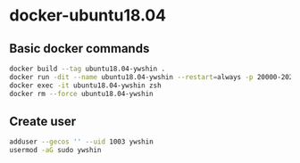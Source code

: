 # docker-ubuntu18.04

## Basic docker commands
```bash
docker build --tag ubuntu18.04-ywshin .
docker run -dit --name ubuntu18.04-ywshin --restart=always -p 20000-20200:20000-20200 -v $PWD/dev:/root/dev ubuntu18.04
docker exec -it ubuntu18.04-ywshin zsh
docker rm --force ubuntu18.04-ywshin
```

## Create user
```bash
adduser --gecos '' --uid 1003 ywshin
usermod -aG sudo ywshin
````
